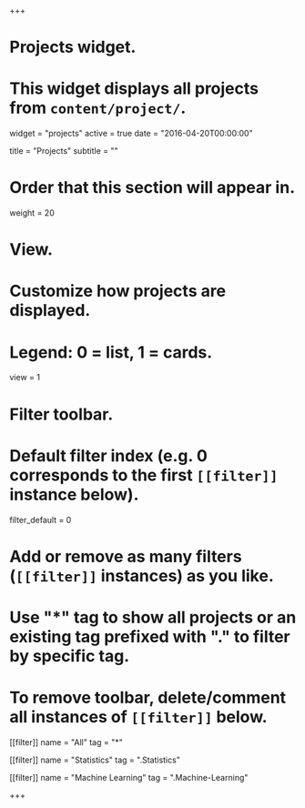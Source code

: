 +++
# Projects widget.
# This widget displays all projects from `content/project/`.
widget = "projects"
active = true
date = "2016-04-20T00:00:00"

title = "Projects"
subtitle = ""

# Order that this section will appear in.
weight = 20

# View.
# Customize how projects are displayed.
# Legend: 0 = list, 1 = cards.
view = 1

# Filter toolbar.

# Default filter index (e.g. 0 corresponds to the first `[[filter]]` instance below).
filter_default = 0

# Add or remove as many filters (`[[filter]]` instances) as you like.
# Use "*" tag to show all projects or an existing tag prefixed with "." to filter by specific tag.
#  To remove toolbar, delete/comment all instances of `[[filter]]` below.
 [[filter]]
   name = "All"
   tag = "*"

 [[filter]]
   name = "Statistics"
   tag = ".Statistics"

 [[filter]]
   name = "Machine Learning"
   tag = ".Machine-Learning"

+++

